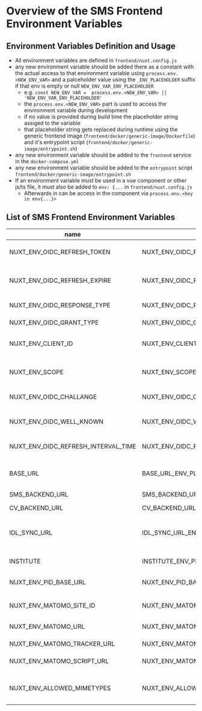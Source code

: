 <!--
SPDX-FileCopyrightText: 2024
- Tobias Kuhnert <tobias.kuhnert@ufz.de>
- Helmholtz Centre for Environmental Research GmbH - UFZ (UFZ, https://www.ufz.de)

SPDX-License-Identifier: EUPL-1.2
-->
# Overview of the SMS Frontend Environment Variables
## Environment Variables Definition and Usage
- All environment variables are defined in `frontend/nuxt.config.js`
- any new environment variable should be added there as a constant with the actual access to that environment variable using `process.env.<NEW_ENV_VAR>` and a palceholder value using the `_ENV_PLACEHOLDER` suffix if that env is empty or null `NEW_ENV_VAR_ENV_PLACEHOLDER`
  - e.g. `const NEW_ENV_VAR =  process.env.<NEW_ENV_VAR> || 'NEW_ENV_VAR_ENV_PLACEHOLDER'`
  - the `process.env.<NEW_ENV_VAR>` part is used to access the environment variable during development
  - if no value is provided during build time the placeholder string assiged to the variable
  - that placeholder string gets replaced during runtime using the generic frontend image (`frontend/docker/generic-image/Dockerfile`) and it's entrypoint script (`frontend/docker/generic-image/entrypoint.sh`) 
- any new environment variable should be added to the `frontend` service in the `docker-compose.yml`
- any new environment variable should be added to the `entrypoint` script `frontend/docker/generic-image/entrypoint.sh`
- If an environment variable must be used in a vue component or other js/ts file, it must also be added to `env: {...` in `frontend/nuxt.config.js`
  - Afterwards in can be access in the component via `process.env.<key in env{...}>`
## List of SMS Frontend Environment Variables

|name                               |placeholder_name                                   |description                                                                                                                                                                                                                                                              |type                           |
|-----------------------------------|---------------------------------------------------|-------------------------------------------------------------------------------------------------------------------------------------------------------------------------------------------------------------------------------------------------------------------------|-------------------------------|
|NUXT_ENV_OIDC_REFRESH_TOKEN        |NUXT_ENV_OIDC_REFRESH_TOKEN_ENV_PLACEHOLDER        |Used for OpenID Connect settings. Used to specify which field of the response JSON to be used for value. See https://auth.nuxtjs.org/schemes/refresh#refreshtoken “property"                                                                                             |string                         |
|NUXT_ENV_OIDC_REFRESH_EXPIRE       |NUXT_ENV_OIDC_REFRESH_EXPIRE_ENV_PLACEHOLDER       |Used for OpenID Connect settings. Used to  set the expiration time of the refresh token, in seconds. This time will be used if for some reason we couldn't decode the token to get the expiration date. See https://auth.nuxtjs.org/schemes/refresh#refreshtoken “maxAge"|number                         |
|NUXT_ENV_OIDC_RESPONSE_TYPE        |NUXT_ENV_OIDC_RESPONSE_TYPE_ENV_PLACEHOLDER        |Used for OpenID Connect settings. See https://auth.nuxtjs.org/schemes/openIDConnect#responsetype                                                                                                                                                                         |string                         |
|NUXT_ENV_OIDC_GRANT_TYPE           |NUXT_ENV_OIDC_GRANT_TYPE_ENV_PLACEHOLDER           |Used for OpenID Connect settings. See https://auth.nuxtjs.org/schemes/openIDConnect#granttype                                                                                                                                                                            |string                         |
|NUXT_ENV_CLIENT_ID                 |NUXT_ENV_CLIENT_ID_ENV_PLACEHOLDER                 |Used for OpenID Connect settings. OpenID Connect client id of your registered client at your identity provider. See https://auth.nuxtjs.org/schemes/openIDConnect#clientid                                                                                               |string                         |
|NUXT_ENV_SCOPE                     |NUXT_ENV_SCOPE_ENV_PLACEHOLDER                     |Used for OpenID Connect settings. Space separated list for  OpenID Connect access scopes. See https://auth.nuxtjs.org/schemes/openIDConnect#scope token                                                                                                                  |space separated list of strings|
|NUXT_ENV_OIDC_CHALLANGE            |NUXT_ENV_OIDC_CHALLANGE_ENV_PLACEHOLDER            |Used for OpenID Connect settings. See https://auth.nuxtjs.org/schemes/openIDConnect#codechallengemethod                                                                                                                                                                  |string                         |
|NUXT_ENV_OIDC_WELL_KNOWN           |NUXT_ENV_OIDC_WELL_KNOWN_ENV_PLACEHOLDER           |Used for OpenID Connect settings. Endpoint to request the provider's metadata document to automatically set the endpoints. See https://auth.nuxtjs.org/schemes/openIDConnect#endpoints “configuration”                                                                   |string                         |
|NUXT_ENV_OIDC_REFRESH_INTERVAL_TIME|NUXT_ENV_OIDC_REFRESH_INTERVAL_TIME_ENV_PLACEHOLDER|Time in milliseconds when to start the token refresh, defaults to 1800000 (half an hour)                                                                                                                                                                                 |number                         |
|                                   |                                                   |                                                                                                                                                                                                                                                                         |                               |
|BASE_URL                           |BASE_URL_ENV_PLACEHOLDER                           |Path under which the frontend and it’s assets will be accessed. Do not provide this env if  you want to access the frontend at root path e.g. https:fancy-sms.de. Otherwise set it without trailing slash, e.g. “/sms” results in https:my-fancy-institute.de/sms        |string                         |
|SMS_BACKEND_URL                    |SMS_BACKEND_URL_ENV_PLACEHOLDER                    |URL where the sms backend can be accessed and make request to.                                                                                                                                                                                                           |string                         |
|CV_BACKEND_URL                     |CV_BACKEND_URL_ENV_PLACEHOLDER                     |URL where the sms controlled vocabulary can be accessed and make request to.                                                                                                                                                                                             |string                         |
|IDL_SYNC_URL                       |IDL_SYNC_URL_ENV_PLACEHOLDER                       |URL where the institute decoupling layer service can be accessed and make request to. For more information see https://codebase.helmholtz.cloud/hub-terra/institute-decoupling-layer/idl-api                                                                             |string                         |
|INSTITUTE                          |INSTITUTE_ENV_PLACEHOLDER                          |Abbreviation of your institute. Used to display the different legal documents of the different institutes. Also used to sync the user groups for some institutes that use the gfz-idl service.                                                                           |string                         |
|NUXT_ENV_PID_BASE_URL              |NUXT_ENV_PID_BASE_URL_ENV_PLACEHOLDER              |URL where the persistent identifier service can be accessed and make request to.                                                                                                                                                                                         |string                         |
|                                   |                                                   |                                                                                                                                                                                                                                                                         |                               |
|NUXT_ENV_MATOMO_SITE_ID            |NUXT_ENV_MATOMO_SITE_ID_ENV_PLACEHOLDER            |Used for Matomo Settings. Website ID of the website registered in your matomo service. See https://nuxt.com/modules/matomo#siteid-required                                                                                                                               |                               |
|NUXT_ENV_MATOMO_URL                |NUXT_ENV_MATOMO_URL_ENV_PLACEHOLDER                |Used for Matomo Settings. Url of your matomo service. See https://nuxt.com/modules/matomo#matomourl                                                                                                                                                                      |string                         |
|NUXT_ENV_MATOMO_TRACKER_URL        |NUXT_ENV_MATOMO_TRACKER_URL_ENV_PLACEHOLDER        |Used for Matomo Settings. See https://nuxt.com/modules/matomo#trackerurl                                                                                                                                                                                                 |string                         |
|NUXT_ENV_MATOMO_SCRIPT_URL         |NUXT_ENV_MATOMO_SCRIPT_URL_ENV_PLACEHOLDER         |Used for Matomo Settings. See https://nuxt.com/modules/matomo#scripturl                                                                                                                                                                                                  |string                         |
|                                   |                                                   |                                                                                                                                                                                                                                                                         |                               |
|NUXT_ENV_ALLOWED_MIMETYPES         |NUXT_ENV_ALLOWED_MIMETYPES_ENV_PLACEHOLDER         |Comma separated list of allowed mime types for files that can be uploaded to the sms.                                                                                                                                                                                    |comma separated list of strings|
